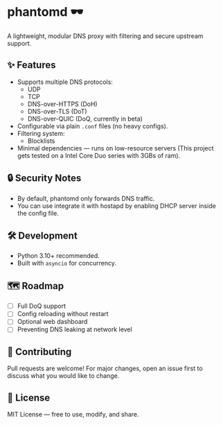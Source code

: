 # phantomd 🕶️
A lightweight, modular DNS proxy with filtering and secure upstream support.

## ✨ Features
- Supports multiple DNS protocols:
  - UDP
  - TCP
  - DNS-over-HTTPS (DoH)
  - DNS-over-TLS (DoT)
  - DNS-over-QUIC (DoQ, currently in beta)
- Configurable via plain `.conf` files (no heavy configs).
- Filtering system:
  - Blocklists
- Minimal dependencies — runs on low-resource servers (This project gets tested on a Intel Core Duo series with 3GBs of ram). 

## 🔒 Security Notes
- By default, phantomd only forwards DNS traffic.
- You can use integrate it with hostapd by enabling DHCP server inside the config file.

## 🛠️ Development
- Python 3.10+ recommended.
- Built with `asyncio` for concurrency.

## 🗺️ Roadmap
- [ ] Full DoQ support
- [ ] Config reloading without restart
- [ ] Optional web dashboard
- [ ] Preventing DNS leaking at network level

## 🤝 Contributing
Pull requests are welcome! For major changes, open an issue first to discuss what you would like to change.

## 📜 License
MIT License — free to use, modify, and share.